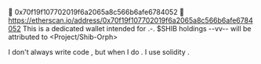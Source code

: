 👀 0x70f19f107702019f6a2065a8c566b6afe6784052 👀 
https://etherscan.io/address/0x70f19f107702019f6a2065a8c566b6afe6784052
This is a dedicated wallet intended for      .-.          $SHIB holdings 
                                                              --vv-- 
<all other ERC-20 token donations> will be attributed to <Project/Shib-Orph>

I don't always write code , but when I do . 
I use solidity .
